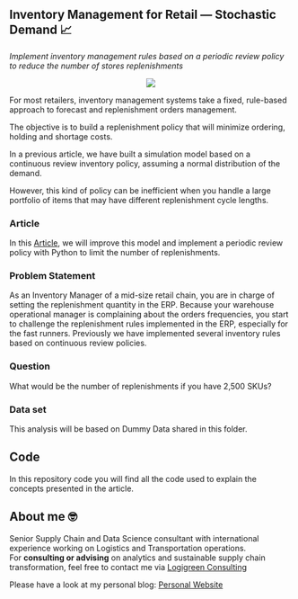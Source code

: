 ## Inventory Management for Retail — Stochastic Demand 📈
*Implement inventory management rules based on a periodic review policy to reduce the number of stores replenishments*

<p align="center">
  <img align="center" src="https://miro.medium.com/max/1280/1*IKoODTaPlZ1I6GdZ4vGwow.png">
</p>

For most retailers, inventory management systems take a fixed, rule-based approach to forecast and replenishment orders management.

The objective is to build a replenishment policy that will minimize ordering, holding and shortage costs.

In a previous article, we have built a simulation model based on a continuous review inventory policy, assuming a normal distribution of the demand.

However, this kind of policy can be inefficient when you handle a large portfolio of items that may have different replenishment cycle lengths.

### Article
In this [Article](https://medium.com/towards-data-science/inventory-management-for-retail-stochastic-demand-3020a43d1c14),  we will improve this model and implement a periodic review policy with Python to limit the number of replenishments.

### Problem Statement
As an Inventory Manager of a mid-size retail chain, you are in charge of setting the replenishment quantity in the ERP.
Because your warehouse operational manager is complaining about the orders frequencies, you start to challenge the replenishment rules implemented in the ERP, especially for the fast runners.
Previously we have implemented several inventory rules based on continuous review policies.

### Question
What would be the number of replenishments if you have 2,500 SKUs?

### Data set
This analysis will be based on Dummy Data shared in this folder.

## Code
In this repository code you will find all the code used to explain the concepts presented in the article.

## About me 🤓
Senior Supply Chain and Data Science consultant with international experience working on Logistics and Transportation operations. \
For **consulting or advising** on analytics and sustainable supply chain transformation, feel free to contact me via [Logigreen Consulting](https://www.logi-green.com/)

Please have a look at my personal blog: [Personal Website](https://samirsaci.com)

